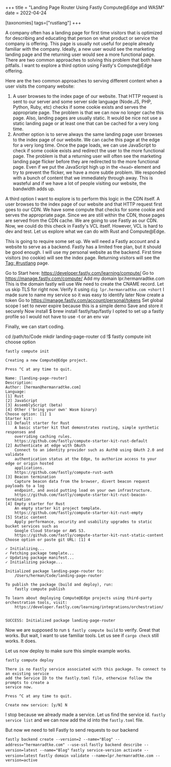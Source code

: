 +++
title = "Landing Page Router Using Fastly Compute@Edge and WASM"
date = 2022-04-24

[taxonomies]
tags=["rustlang"]
+++

A company often has a landing page for first time visitors that is optimized for describing and educating that person on what product or service the company is offering. This page is usually not useful for people already familiar with the company. Ideally, a new user would see the marketing landing page and the returning user would see a more functional page. There are two common approaches to solving this problem that both have pitfalls. I want to explore a third option using Fastly's Compute@Edge offering.

<!-- more -->

Here are the two common approaches to serving different content when a user visits the company website:

1. A user browses to the index page of our website. That HTTP request is sent to our server and some server side language (Node.JS, PHP, Python, Ruby, etc) checks if some cookie exists and serves the appropriate page. The problem is that we can now no longer cache this page. Also, landing pages are usually static. It would be nice not use a static landing page or at least one that can be cached for a very long time.
1. Another option is to serve always the same landing page user browses to the index page of our website. We can cache this page at the edge for a very long time. Once the page loads, we can use JavaScript to check if some cookie exists and redirect the user to the more functional page. The problem is that a returning user will often see the marketing landing page flicker before they are redirected to the more functional page. Even if we put the JavaScript high up in the `<head>` element and try to prevent the flicker, we have a more subtle problem. We responded with a bunch of content that we immediately through away. This is wasteful and if we have a lot of people visiting our website, the bandwidth adds up.

A third option I want to explore is to perform this logic in the CDN itself. A user browses to the index page of our website and that HTTP request first goes to our CDN. We have some compute that checks for some cookie and serves the appropriate page. Since we are still within the CDN, those pages are served from the CDN cache. We are going to use Fastly as our CDN. Now, we could do this check in Fastly's VCL itself. However, VCL is hard to dev and test. Let us explore what we can do with Rust and Compute@Edge.

This is going to require some set up. We will need a Fastly account and a website to serve as a backend. Fastly has a limited free plan, but it should be good enough. I will use my personal website as the backend. First time visitors (no cookie) will see the index page. Returning visitors will see the [Tag: #rustlang](https://hermanradtke.com/tags/rustlang/) page.

Go to 
Start here: https://developer.fastly.com/learning/compute/
Go to https://manage.fastly.com/compute/
Add my domain lpr.hermanradtke.com
   This is the domain fastly will use
   We need to create the CNAME record. Let us skip TLS for right now.
   Verify it using `dig lpr.hermanradtke.com +short`
I made sure to name my service so it was easy to identify later
Now create a token
   Go to https://manage.fastly.com/account/personal/tokens
   Set global scope
   I set to never expire because this is a simple demo
   Save and store  it securely
Now install $ brew install fastly/tap/fastly
I opted to set up a fastly profile so I would not have to use -t or an env var

Finally, we can start coding.

cd /path/to/Code
mkdir landing-page-router
cd !$
fastly compute init
choose option

```
fastly compute init

Creating a new Compute@Edge project.

Press ^C at any time to quit.

Name: [landing-page-router]
Description:
Author: [herman@hermanradtke.com]
Language:
[1] Rust
[2] JavaScript
[3] AssemblyScript (beta)
[4] Other ('bring your own' Wasm binary)
Choose option: [1] 1
Starter kit:
[1] Default starter for Rust
    A basic starter kit that demonstrates routing, simple synthetic responses and
    overriding caching rules.
    https://github.com/fastly/compute-starter-kit-rust-default
[2] Authenticate at edge with OAuth
    Connect to an identity provider such as Auth0 using OAuth 2.0 and validate
    authentication status at the Edge, to authorize access to your edge or origin hosted
    applications.
    https://github.com/fastly/compute-rust-auth
[3] Beacon termination
    Capture beacon data from the browser, divert beacon request payloads to a log
    endpoint, and avoid putting load on your own infrastructure.
    https://github.com/fastly/compute-starter-kit-rust-beacon-termination
[4] Empty starter for Rust
    An empty starter kit project template.
    https://github.com/fastly/compute-starter-kit-rust-empty
[5] Static content
    Apply performance, security and usability upgrades to static bucket services such as
    Google Cloud Storage or AWS S3.
    https://github.com/fastly/compute-starter-kit-rust-static-content
Choose option or paste git URL: [1] 4

✓ Initializing...
✓ Fetching package template...
✓ Updating package manifest...
✓ Initializing package...

Initialized package landing-page-router to:
	/Users/herman/Code/landing-page-router

To publish the package (build and deploy), run:
	fastly compute publish

To learn about deploying Compute@Edge projects using third-party orchestration tools, visit:
	https://developer.fastly.com/learning/integrations/orchestration/


SUCCESS: Initialized package landing-page-router
```

Now we are supposed to run `$ fastly compute build` to verify. Great that works. But wait, I want to use familiar tools. Let us see if `cargo check` still works. It does.

Let us now deploy to make sure this simple example works.

```
fastly compute deploy

There is no Fastly service associated with this package. To connect to an existing service
add the Service ID to the fastly.toml file, otherwise follow the prompts to create a
service now.

Press ^C at any time to quit.

Create new service: [y/N] N
```

I stop because we already made a service. Let us find the service id. `fastly service list` and we can now add the id into the `fastly.toml` file.

But now we need to tell Fastly to send requests to our backend

`fastly backend create --version=2 --name="Blog" --address="hermanradtke.com" --use-ssl`
`fastly backend describe --version=latest --name="Blog"`
`fastly service-version activate --version=latest`
`fastly domain validate --name=lpr.hermanradtke.com --version=active`
